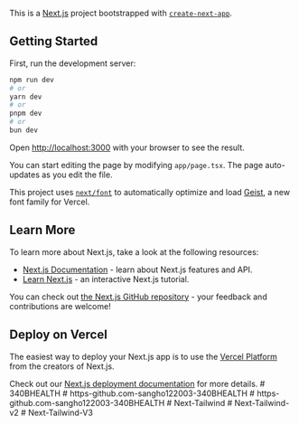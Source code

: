 This is a [Next.js](https://nextjs.org) project bootstrapped with [`create-next-app`](https://nextjs.org/docs/app/api-reference/cli/create-next-app).

## Getting Started

First, run the development server:

```bash
npm run dev
# or
yarn dev
# or
pnpm dev
# or
bun dev
```

Open [http://localhost:3000](http://localhost:3000) with your browser to see the result.

You can start editing the page by modifying `app/page.tsx`. The page auto-updates as you edit the file.

This project uses [`next/font`](https://nextjs.org/docs/app/building-your-application/optimizing/fonts) to automatically optimize and load [Geist](https://vercel.com/font), a new font family for Vercel.

## Learn More

To learn more about Next.js, take a look at the following resources:

- [Next.js Documentation](https://nextjs.org/docs) - learn about Next.js features and API.
- [Learn Next.js](https://nextjs.org/learn) - an interactive Next.js tutorial.

You can check out [the Next.js GitHub repository](https://github.com/vercel/next.js) - your feedback and contributions are welcome!

## Deploy on Vercel

The easiest way to deploy your Next.js app is to use the [Vercel Platform](https://vercel.com/new?utm_medium=default-template&filter=next.js&utm_source=create-next-app&utm_campaign=create-next-app-readme) from the creators of Next.js.

Check out our [Next.js deployment documentation](https://nextjs.org/docs/app/building-your-application/deploying) for more details.
#   3 4 0 B H E A L T H  
 #   h t t p s - g i t h u b . c o m - s a n g h o 1 2 2 0 0 3 - 3 4 0 B H E A L T H  
 #   h t t p s - g i t h u b . c o m - s a n g h o 1 2 2 0 0 3 - 3 4 0 B H E A L T H  
 #   N e x t - T a i l w i n d  
 #   N e x t - T a i l w i n d - v 2  
 #   N e x t - T a i l w i n d - V 3  
 